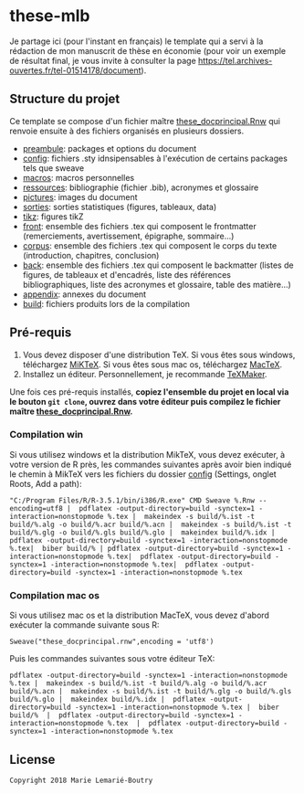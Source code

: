 # these-mlb

Je partage ici (pour l'instant en français) le template qui a servi à la rédaction de mon manuscrit de thèse en économie (pour voir un exemple de résultat final, je vous invite à consulter la page https://tel.archives-ouvertes.fr/tel-01514178/document). 

## Structure du projet

Ce template se compose d'un fichier maître [these_docprincipal.Rnw](/these_docprincipal.Rnw) qui renvoie ensuite à des fichiers organisés en plusieurs dossiers. 

* [preambule](/preambule/): packages et options du document
* [config](/config/): fichiers .sty idnsipensables à l'exécution de certains packages tels que sweave
* [macros](/macros/): macros personnelles
* [ressources](/ressources/): bibliographie (fichier .bib), acronymes et glossaire 
* [pictures](/pictures/): images du document
* [sorties](/sorties/): sorties statistiques (figures, tableaux, data)
* [tikz](/tikz/): figures tikZ
* [front](/front/): ensemble des fichiers .tex qui composent le frontmatter (remerciements, avertissement, épigraphe, sommaire...)
* [corpus](/corpus/): ensemble des fichiers .tex qui composent le corps du texte (introduction, chapitres, conclusion)
* [back](/back/): ensemble des fichiers .tex qui composent le backmatter (listes de figures, de tableaux et d'encadrés, liste des références bibliographiques, liste des acronymes et glossaire, table des matière...)
* [appendix](/appendix/): annexes du document
* [build](/build/): fichiers produits lors de la compilation


## Pré-requis

1. Vous devez disposer d'une distribution TeX. Si vous êtes sous windows, téléchargez [MiKTeX](https://miktex.org/). Si vous êtes sous mac os, téléchargez [MacTeX](http://www.tug.org/mactex/).
2. Installez un éditeur. Personnellement, je recommande [TeXMaker](http://www.xm1math.net/texmaker/).

Une fois ces pré-requis installés, **copiez l'ensemble du projet en local via le bouton `git clone`, ouvrez dans votre éditeur puis compilez le fichier maître [these_docprincipal.Rnw](/these_docprincipal.Rnw).** 

### Compilation win

Si vous utilisez windows et la distribution MikTeX, vous devez exécuter, à votre version de R près, les commandes suivantes après avoir bien indiqué le chemin à MikTeX vers les fichiers du dossier [config](/config/) (Settings, onglet Roots, Add a path):

`"C:/Program Files/R/R-3.5.1/bin/i386/R.exe" CMD Sweave %.Rnw --encoding=utf8 | 
pdflatex -output-directory=build -synctex=1 -interaction=nonstopmode %.tex | 
makeindex -s build/%.ist -t build/%.alg -o build/%.acr build/%.acn | 
makeindex -s build/%.ist -t build/%.glg -o build/%.gls build/%.glo | 
makeindex build/%.idx | pdflatex -output-directory=build -synctex=1 -interaction=nonstopmode %.tex| 
biber build/% | pdflatex -output-directory=build -synctex=1 -interaction=nonstopmode %.tex| 
pdflatex -output-directory=build -synctex=1 -interaction=nonstopmode %.tex| 
pdflatex -output-directory=build -synctex=1 -interaction=nonstopmode %.tex`

### Compilation mac os

Si vous utilisez mac os et la distribution MacTeX, vous devez d'abord exécuter la commande suivante sous R:

`Sweave("these_docprincipal.rnw",encoding = 'utf8')`

Puis les commandes suivantes sous votre éditeur TeX: 

`pdflatex -output-directory=build -synctex=1 -interaction=nonstopmode %.tex | 
makeindex -s build/%.ist -t build/%.alg -o build/%.acr build/%.acn | 
makeindex -s build/%.ist -t build/%.glg -o build/%.gls build/%.glo | 
makeindex build/%.idx | 
pdflatex -output-directory=build -synctex=1 -interaction=nonstopmode %.tex | 
biber build/%  | 
pdflatex -output-directory=build -synctex=1 -interaction=nonstopmode %.tex  | 
pdflatex -output-directory=build -synctex=1 -interaction=nonstopmode %.tex` 

## License

`Copyright 2018 Marie Lemarié-Boutry`
